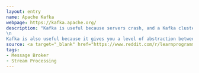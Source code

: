 ```yaml
---
layout: entry
name: Apache Kafka
webpage: https://kafka.apache.org/
description: "Kafka is useful because servers crash, and a Kafka cluster can keep itself together even if one Kafka server crashes. If your producers send directly to your consumers, then if any consumer crashes before doing work, you've lost those messages. If a Kafka consumer crashes, it can just re-ask Kafka for the data when it starts up; if a Kafka server crashes, the producers and consumers can just talk to a different server (unless too many Kafka servers crash at once, and you can configure how many is 'too many').\n
\n
Kafka is also useful because it gives you a level of abstraction between your producers and your consumers. They both only need to know how to find Kafka, and the system will configure itself based on what they say. If your producers talk straight to your consumers, then they not only need to know who all the consumers are, they need to know if you ever add a consumer."
source: <a target="_blank" href="https://www.reddit.com/r/learnprogramming/comments/3urb84/eli5_what_is_a_messaging_system_like_kafka/cxheiar?utm_source=share&utm_medium=web2x">Reddit</a>
tags:
- Message Broker
- Stream Processing
---
```

